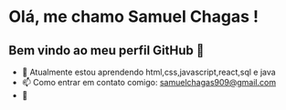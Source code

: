 # Olá, me chamo Samuel Chagas ! 
## Bem vindo ao meu perfil GitHub 👋


- 🌱 Atualmente estou aprendendo html,css,javascript,react,sql e java
- 📫 Como entrar em contato comigo: samuelchagas909@gmail.com
- :closed_book:
